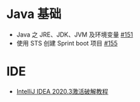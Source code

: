 # Java 基础

- Java 之 JRE、JDK、JVM 及环境变量 [#151](https://github.com/felix-cao/Blog/issues/151)
- 使用 STS 创建 Sprint boot 项目 [#155](https://github.com/felix-cao/Blog/issues/155)

# IDE
- [IntelliJ IDEA 2020.3激活破解教程](https://www.exception.site/essay/how-to-free-use-intellij-idea-2019-3)
